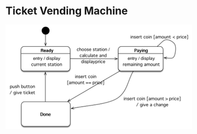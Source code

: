 # Ticket Vending Machine

![Ticketing Machine State Diagram](https://raw.githubusercontent.com/ladyusa/ticket-vending-machine/master/ticket-state-diagram.png)